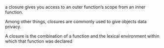 a closure gives you access to an outer function’s scope from an inner function.

Among other things, closures are commonly used to give objects data privacy.

A closure is the combination of a function and the lexical environment within which that function was declared